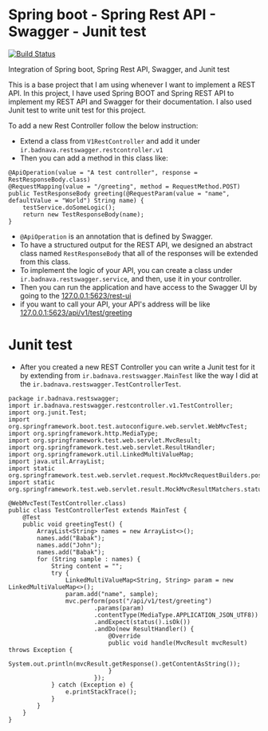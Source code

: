 # Spring boot - Spring Rest API - Swagger - Junit test

[![Build Status](https://travis-ci.org/joemccann/dillinger.svg?branch=master)](https://travis-ci.org/joemccann/dillinger)

Integration of Spring boot, Spring Rest API, Swagger, and Junit test

This is a base project that I am using whenever I want to implement a REST API. In this project, I have used Spring BOOT and Spring REST API to implement my REST API and Swagger for their documentation. I also used Junit test to write unit test for this project.

To add a new Rest Controller follow the below instruction:
  - Extend a class from ```V1RestController``` and add it under ```ir.badnava.restswagger.restcontroller.v1```
  - Then you can add a method in this class like:
```
@ApiOperation(value = "A test controller", response = RestResponseBody.class)
@RequestMapping(value = "/greeting", method = RequestMethod.POST)
public TestResponseBody greeting(@RequestParam(value = "name", defaultValue = "World") String name) {
    testService.doSomeLogic();
    return new TestResponseBody(name);
}
```
   - ```@ApiOperation``` is an annotation that is defined by Swagger.
   - To have a structured output for the REST API, we designed an abstract class named ```RestResponseBody``` that all of the responses will be extended from this class.
   - To implement the logic of your API, you can create a class under ```ir.badnava.restswagger.service```, and then, use it in your controller.
   - Then you can run the application and have access to the Swagger UI by going to the [127.0.0.1:5623/rest-ui](http://127.0.0.1:5623/rest-ui)
   - if you want to call your API, your API's address will be like [127.0.0.1:5623/api/v1/test/greeting](http://127.0.0.1:5623/api/v1/test/greeting)

# Junit test
  - After you created a new REST Controller you can write a Junit test for it by extending from ```ir.badnava.restswagger.MainTest``` like the way I did at the ```ir.badnava.restswagger.TestControllerTest```.
```
package ir.badnava.restswagger;
import ir.badnava.restswagger.restcontroller.v1.TestController;
import org.junit.Test;
import org.springframework.boot.test.autoconfigure.web.servlet.WebMvcTest;
import org.springframework.http.MediaType;
import org.springframework.test.web.servlet.MvcResult;
import org.springframework.test.web.servlet.ResultHandler;
import org.springframework.util.LinkedMultiValueMap;
import java.util.ArrayList;
import static org.springframework.test.web.servlet.request.MockMvcRequestBuilders.post;
import static org.springframework.test.web.servlet.result.MockMvcResultMatchers.status;

@WebMvcTest(TestController.class)
public class TestControllerTest extends MainTest {
    @Test
    public void greetingTest() {
        ArrayList<String> names = new ArrayList<>();
        names.add("Babak");
        names.add("John");
        names.add("Babak");
        for (String sample : names) {
            String content = "";
            try {
                LinkedMultiValueMap<String, String> param = new LinkedMultiValueMap<>();
                param.add("name", sample);
                mvc.perform(post("/api/v1/test/greeting")
                        .params(param)
                        .contentType(MediaType.APPLICATION_JSON_UTF8))
                        .andExpect(status().isOk())
                        .andDo(new ResultHandler() {
                            @Override
                            public void handle(MvcResult mvcResult) throws Exception {
                                System.out.println(mvcResult.getResponse().getContentAsString());
                            }
                        });
            } catch (Exception e) {
                e.printStackTrace();
            }
        }
    }
}
```
